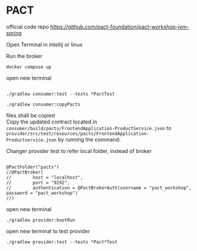 # PACT 

official code repo https://github.com/pact-foundation/pact-workshop-jvm-spring

Open Terminal in intellij or linux 

Run the broker

```
docker compose up
```

open new terminal 

```

./gradlew consumer:test --tests *PactTest

./gradlew consumer:copyPacts
```

files shall be copied   
Copy the updated contract located in `consumer/build/pacts/FrontendApplication-ProductService.json` to `provider/src/test/resources/pacts/FrontendApplication-Productservice.json` by running the command:



Changer provider test to refer local folder, instead of broker
```

@PactFolder("pacts")
//@PactBroker(
//        host = "localhost",
//        port = "9292",
//        authentication = @PactBrokerAuth(username = "pact_workshop", password = "pact_workshop")
//)

```

open new terminal

```
./gradlew provider:bootRun
```

open new terminal to test provider 

```
./gradlew provider:test --tests *Pact*Test
```

